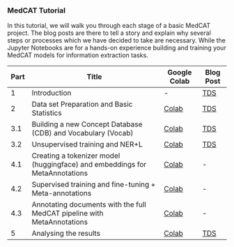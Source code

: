 ### MedCAT Tutorial

In this tutorial, we will walk you through each stage of a basic MedCAT project. The blog posts are there to tell a story and explain why several steps or processes which we have decided to take are necessary. While the Jupyter Notebooks are for a hands-on experience building and training your MedCAT models for information extraction tasks.

| Part | Title                                                                       | Google Colab                                                                       | Blog Post |
|------|-----------------------------------------------------------------------------|------------------------------------------------------------------------------------|-----------|
| 1    | Introduction                                                                | -                                                                                  | [TDS](https://towardsdatascience.com/medcat-introduction-analyzing-electronic-health-records-e1c420afa13a)         |
| 2    | Data set Preparation and Basic Statistics                                   | [Colab](https://colab.research.google.com/drive/1nQ3H7plYoOyC6MzqxECbm02oxoY6F3ZL) | [TDS](https://towardsdatascience.com/medcat-dataset-analysis-and-preparation-be8bc910bd6d)         |
| 3.1  | Building a new Concept Database (CDB) and Vocabulary (Vocab)                | [Colab](https://colab.research.google.com/drive/1s1QXJ2E76sZLm5P0Lremw8-kWWXxX_w2) | [TDS](https://towardsdatascience.com/medcat-extracting-diseases-from-electronic-health-records-f53c45b3d1c1)         |
| 3.2  | Unsupervised training and NER+L                                             | [Colab](https://colab.research.google.com/drive/1LL0EP_qN78ljs1PozaoiUDMaBo6zb4Gm) | [TDS](https://towardsdatascience.com/medcat-extracting-diseases-from-electronic-health-records-f53c45b3d1c1)         |
| 4.1  | Creating a tokenizer model (huggingface) and embeddings for MetaAnnotations | [Colab](https://colab.research.google.com/drive/1Cql-Hkt-OTK22FmY9tdfoVZSCbFIJAu4) | -         |
| 4.2  | Supervised training and fine-tuning + Meta-annotations                      | [Colab](https://colab.research.google.com/drive/1QpFq55xxzaZjAC5yWMpmWhWldfdkYBW9) | -         |
| 4.3  | Annotating documents with the full MedCAT pipeline with MetaAnnotations     | [Colab](https://colab.research.google.com/drive/1apaFscR1a5shzuhg6nLM4lWxgvVbn8f1) | -         |
| 5    | Analysing the results                                                       | [Colab](https://colab.research.google.com/drive/1WFdpgqzwyWwKGSo0CDkcoMGDNKKqrSwe) | [TDS](https://towardsdatascience.com/prevalence-of-physical-and-mental-diseases-450c0f4f5851)         |
